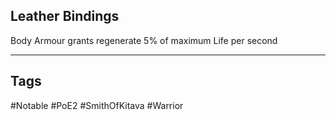 ## Leather Bindings
Body Armour grants regenerate 5% of maximum Life per second

---
## Tags
#Notable
#PoE2
#SmithOfKitava
#Warrior
